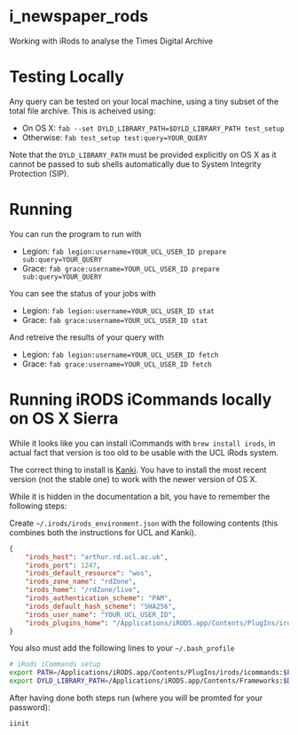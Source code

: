 # i_newspaper_rods
Working with iRods to analyse the Times Digital Archive

# Testing Locally

Any query can be tested on your local machine, using a tiny subset of the total 
file archive. This is acheived using: 

 * On OS X: `fab --set DYLD_LIBRARY_PATH=$DYLD_LIBRARY_PATH test_setup`
 * Otherwise: `fab test_setup test:query=YOUR_QUERY`

Note that the `DYLD_LIBRARY_PATH` must be provided explicitly on OS X as 
it cannot be passed to sub shells automatically due to System Integrity Protection (SIP).

# Running

You can run the program to run with
 * Legion: `fab legion:username=YOUR_UCL_USER_ID prepare sub:query=YOUR_QUERY`
 * Grace: `fab grace:username=YOUR_UCL_USER_ID prepare sub:query=YOUR_QUERY`

You can see the status of your jobs with

* Legion: `fab legion:username=YOUR_UCL_USER_ID stat`
* Grace: `fab grace:username=YOUR_UCL_USER_ID stat`

And retreive the results of your query with

* Legion: `fab legion:username=YOUR_UCL_USER_ID fetch`
* Grace: `fab grace:username=YOUR_UCL_USER_ID fetch`


# Running iRODS iCommands locally on OS X Sierra

While it looks like you can install iCommands with
`brew install irods`, in actual fact that version is too old to be
usable with the UCL iRods system.

The correct thing to install is [Kanki](https://github.com/ilarik/kanki-irodsclient).
You have to install the most recent version (not the stable one) to work with the newer
version of OS X.

While it is hidden in the documentation a bit, you have to remember the following steps:

Create `~/.irods/irods_environment.json` with the following contents (this combines both
the instructions for UCL and Kanki).

```json
{
    "irods_host": "arthur.rd.ucl.ac.uk",
    "irods_port": 1247,
    "irods_default_resource": "wos",
    "irods_zone_name": "rdZone",
    "irods_home": "/rdZone/live",
    "irods_authentication_scheme": "PAM",
    "irods_default_hash_scheme": "SHA256",
    "irods_user_name": "YOUR_UCL_USER_ID",
    "irods_plugins_home": "/Applications/iRODS.app/Contents/PlugIns/irods/"
}
```

You also must add the following lines to your `~/.bash_profile`

```bash
# iRods iCommands setup
export PATH=/Applications/iRODS.app/Contents/PlugIns/irods/icommands:$PATH
export DYLD_LIBRARY_PATH=/Applications/iRODS.app/Contents/Frameworks:$DYLD_LIBRARY_PATH
```

After having done both steps run (where you will be promted for your password):

```bash
iinit
```

